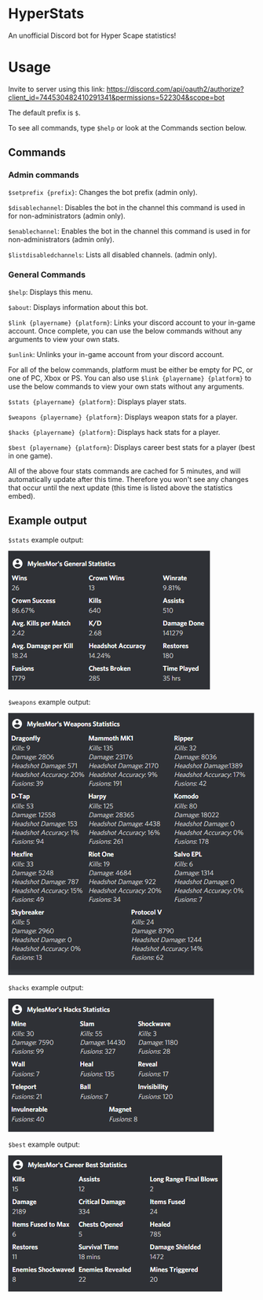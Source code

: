 # HyperStats
An unofficial Discord bot for Hyper Scape statistics!

# Usage
Invite to server using this link: https://discord.com/api/oauth2/authorize?client_id=744530482410291341&permissions=522304&scope=bot

The default prefix is `$`.

To see all commands, type `$help` or look at the Commands section below.

## Commands

### Admin commands
`$setprefix {prefix}`: Changes the bot prefix (admin only).

`$disablechannel`: Disables the bot in the channel this command is used in for non-administrators (admin only).

`$enablechannel`: Enables the bot in the channel this command is used in for non-administrators (admin only).

`$listdisabledchannels`: Lists all disabled channels. (admin only).

### General Commands
`$help`: Displays this menu.

`$about`: Displays information about this bot.

`$link {playername} {platform}`: Links your discord account to your in-game account. Once complete, you can use the below commands without any arguments to view your own stats.

`$unlink`: Unlinks your in-game account from your discord account.


For all of the below commands, platform must be either be empty for PC, or one of PC, Xbox or PS. You can also use `$link {playername} {platform}` to use the below commands to view your own stats without any arguments.


`$stats {playername} {platform}`: Displays player stats.

`$weapons {playername} {platform}`: Displays weapon stats for a player.

`$hacks {playername} {platform}`: Displays hack stats for a player.

`$best {playername} {platform}`: Displays career best stats for a player (best in one game).


All of the above four stats commands are cached for 5 minutes, and will automatically update after this time. Therefore you won't see any changes that occur until the next update (this time is listed above the statistics embed).

## Example output

`$stats` example output:

![Stats](https://github.com/MylesMor/HyperStats/blob/master/images/stats.png?raw=true)

`$weapons` example output:

![Stats](https://github.com/MylesMor/HyperStats/blob/master/images/weapons.png?raw=true)

`$hacks` example output:

![Stats](https://github.com/MylesMor/HyperStats/blob/master/images/hacks.png?raw=true)

`$best` example output:

![Stats](https://github.com/MylesMor/HyperStats/blob/master/images/best.png?raw=true)
